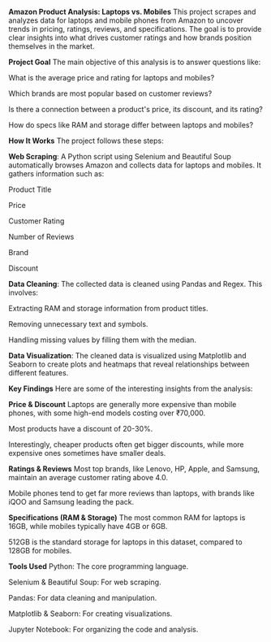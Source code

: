 **Amazon Product Analysis: Laptops vs. Mobiles**
This project scrapes and analyzes data for laptops and mobile phones from Amazon to uncover trends in pricing, ratings, reviews, and specifications. 
The goal is to provide clear insights into what drives customer ratings and how brands position themselves in the market.

**Project Goal**
The main objective of this analysis is to answer questions like:

What is the average price and rating for laptops and mobiles?

Which brands are most popular based on customer reviews?

Is there a connection between a product's price, its discount, and its rating?

How do specs like RAM and storage differ between laptops and mobiles?

**How It Works**
The project follows these steps:

**Web Scraping**: A Python script using Selenium and Beautiful Soup automatically browses Amazon and collects data for laptops and mobiles. It gathers information such as:

Product Title

Price

Customer Rating

Number of Reviews

Brand

Discount

**Data Cleaning**: The collected data is cleaned using Pandas and Regex. This involves:

Extracting RAM and storage information from product titles.

Removing unnecessary text and symbols.

Handling missing values by filling them with the median.

**Data Visualization**: The cleaned data is visualized using Matplotlib and Seaborn to create plots and heatmaps that reveal relationships between different features.

**Key Findings**
Here are some of the interesting insights from the analysis:

**Price & Discount**
Laptops are generally more expensive than mobile phones, with some high-end models costing over ₹70,000.

Most products have a discount of 20-30%.

Interestingly, cheaper products often get bigger discounts, while more expensive ones sometimes have smaller deals.

**Ratings & Reviews**
Most top brands, like Lenovo, HP, Apple, and Samsung, maintain an average customer rating above 4.0.

Mobile phones tend to get far more reviews than laptops, with brands like iQOO and Samsung leading the pack.

**Specifications (RAM & Storage)**
The most common RAM for laptops is 16GB, while mobiles typically have 4GB or 6GB.

512GB is the standard storage for laptops in this dataset, compared to 128GB for mobiles.

**Tools Used**
Python: The core programming language.

Selenium & Beautiful Soup: For web scraping.

Pandas: For data cleaning and manipulation.

Matplotlib & Seaborn: For creating visualizations.

Jupyter Notebook: For organizing the code and analysis.
